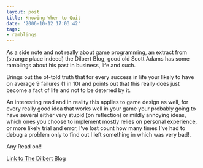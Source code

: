 ```yaml
---
layout: post
title: Knowing When to Quit
date: '2006-10-12 17:03:42'
tags:
- ramblings
---
```


 As a side note and not really about game programming, an extract from (strange place indeed) the Dilbert Blog, good old Scott Adams has some ramblings about his past in business, life and such.

Brings out the of-told truth that for every success in life your likely to have on average 9 failures (1 in 10) and points out that this really does just become a fact of life and not to be deterred by it.

 

An interesting read and in reality this applies to game design as well, for every really good idea that works well in your game your probably going to have several either very stupid (on reflection) or mildly annoying ideas, which ones you choose to implement mostly relies on personal experience, or more likely trial and error, I’ve lost count how many times I’ve had to debug a problem only to find out I left something in which was very bad!.

Any Read on!!

[Link to The Dilbert Blog](http://dilbertblog.typepad.com/the_dilbert_blog/2006/10/knowing_when_to.html "Dilbert Blog - Knowing when to quit ramblings")

